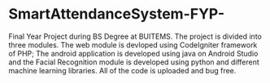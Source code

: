 # SmartAttendanceSystem-FYP-
Final Year Project during BS Degree at BUITEMS.
The project is divided into three modules. The web module is devloped using CodeIgniter framework of PHP; The android application is developed using java on Android Studio and the Facial Recognition module is developed using python and different machine learning libraries. All of the code is uploaded and bug free.

